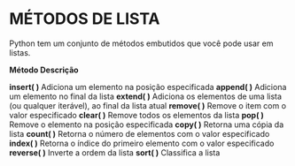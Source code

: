 # MÉTODOS DE LISTA

Python tem um conjunto de métodos embutidos que você pode usar em listas.

**Método          Descrição**

**insert( )**       Adiciona um elemento na posição especificada
**append( )**       Adiciona um elemento no final da lista
**extend( )**       Adiciona os elementos de uma lista (ou qualquer iterável), ao final da lista atual
**remove( )**       Remove o item com o valor especificado
**clear( )**        Remove todos os elementos da lista
**pop( )**          Remove o elemento na posição especificada
**copy( )**         Retorna uma cópia da lista
**count( )**        Retorna o número de elementos com o valor especificado
**index( )**        Retorna o índice do primeiro elemento com o valor especificado
**reverse( )**      Inverte a ordem da lista
**sort( )**         Classifica a lista